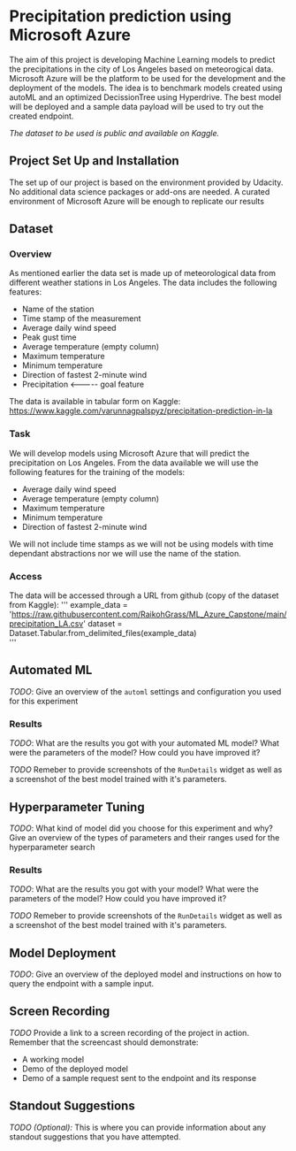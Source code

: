 
# Precipitation prediction using Microsoft Azure

The aim of this project is developing Machine Learning models to predict the precipitations in the city of Los Angeles based on meteorogical data. 
Microsoft Azure will be the platform to be used for the development and the deployment of the models. The idea is to benchmark models created using autoML and an optimized DecissionTree using Hyperdrive. The best model will be deployed and a sample data payload will be used to try out the created endpoint. 

*The dataset to be used is public and available on Kaggle.* 

## Project Set Up and Installation
The set up of our project is based on the environment provided by Udacity. No additional data science packages or add-ons are needed. A curated environment of Microsoft Azure will be enough to replicate our results

## Dataset

### Overview
As mentioned earlier the data set is made up of meteorological data from different weather stations in Los Angeles. The data includes the following features:
- Name of the station
- Time stamp of the measurement
- Average daily wind speed
- Peak gust time
- Average temperature (empty column)
- Maximum temperature
- Minimum temperature
- Direction of fastest 2-minute wind
- Precipitation <----- goal feature

The data is available in tabular form on Kaggle:
https://www.kaggle.com/varunnagpalspyz/precipitation-prediction-in-la

### Task
We will develop models using Microsoft Azure that will predict the precipitation on Los Angeles.
From the data available we will use the following features for the training of the models:

- Average daily wind speed
- Average temperature (empty column)
- Maximum temperature
- Minimum temperature
- Direction of fastest 2-minute wind

We will not include time stamps as we will not be using models with time dependant abstractions nor we will use the name of the station.

### Access
The data will be accessed through a URL from github (copy of the dataset from Kaggle):
'''
example_data = 'https://raw.githubusercontent.com/RaikohGrass/ML_Azure_Capstone/main/precipitation_LA.csv'
dataset = Dataset.Tabular.from_delimited_files(example_data)  
'''


## Automated ML
*TODO*: Give an overview of the `automl` settings and configuration you used for this experiment

### Results
*TODO*: What are the results you got with your automated ML model? What were the parameters of the model? How could you have improved it?

*TODO* Remeber to provide screenshots of the `RunDetails` widget as well as a screenshot of the best model trained with it's parameters.

## Hyperparameter Tuning
*TODO*: What kind of model did you choose for this experiment and why? Give an overview of the types of parameters and their ranges used for the hyperparameter search


### Results
*TODO*: What are the results you got with your model? What were the parameters of the model? How could you have improved it?

*TODO* Remeber to provide screenshots of the `RunDetails` widget as well as a screenshot of the best model trained with it's parameters.

## Model Deployment
*TODO*: Give an overview of the deployed model and instructions on how to query the endpoint with a sample input.

## Screen Recording
*TODO* Provide a link to a screen recording of the project in action. Remember that the screencast should demonstrate:
- A working model
- Demo of the deployed  model
- Demo of a sample request sent to the endpoint and its response

## Standout Suggestions
*TODO (Optional):* This is where you can provide information about any standout suggestions that you have attempted.
